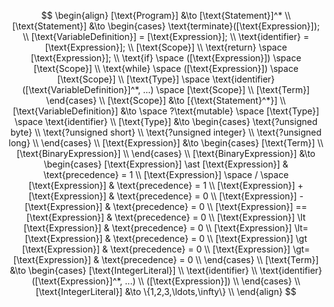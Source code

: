$$
\begin{align}
    [\text{Program}] &\to [\text{Statement}]^* \\
    [\text{Statement}] &\to
    \begin{cases}
        \text{terminate}([\text{Expression}]); \\
        [\text{VariableDefinition}] = [\text{Expression}]; \\
        \text{identifier} = [\text{Expression}]; \\
        [\text{Scope}] \\
        \text{return} \space [\text{Expression}]; \\
        \text{if} \space ([\text{Expression}]) \space [\text{Scope}] \\
        \text{while} \space ([\text{Expression}]) \space [\text{Scope}] \\
        [\text{Type}] \space \text{identifier}([\text{VariableDefinition}]^*, ...) \space [\text{Scope}] \\
        [\text{Term}]
    \end{cases} \\
    [\text{Scope}] &\to [{\text{Statement}^*}] \\
    [\text{VariableDefinition}] &\to \space ?\text{mutable} \space [\text{Type}] \space \text{identifier} \\
    [\text{Type}] &\to
    \begin{cases}
        \text{?unsigned byte} \\
        \text{?unsigned short} \\
        \text{?unsigned integer} \\
        \text{?unsigned long} \\
    \end{cases} \\
    [\text{Expression}] &\to
    \begin{cases}
        [\text{Term}] \\
        [\text{BinaryExpression}] \\
    \end{cases} \\
    [\text{BinaryExpression}] &\to
    \begin{cases}
        [\text{Expression}] \ast [\text{Expression}] & \text{precedence} = 1 \\
        [\text{Expression}] \space / \space [\text{Expression}] & \text{precedence} = 1 \\
        [\text{Expression}] + [\text{Expression}] & \text{precedence} = 0 \\
        [\text{Expression}] - [\text{Expression}] & \text{precedence} = 0 \\
        [\text{Expression}] == [\text{Expression}] & \text{precedence} = 0 \\
        [\text{Expression}] \lt [\text{Expression}] & \text{precedence} = 0 \\
        [\text{Expression}] \lt= [\text{Expression}] & \text{precedence} = 0 \\
        [\text{Expression}] \gt [\text{Expression}] & \text{precedence} = 0 \\
        [\text{Expression}] \gt= [\text{Expression}] & \text{precedence} = 0 \\
    \end{cases} \\
    [\text{Term}] &\to
    \begin{cases}
        [\text{IntegerLiteral}] \\
        \text{identifier} \\
        \text{identifier}([\text{Expression}]^*, ...) \\
        ([\text{Expression}]) \\
    \end{cases} \\
    [\text{IntegerLiteral}] &\to \{1,2,3,\ldots,\infty\} \\
\end{align}
$$
